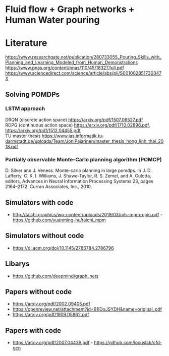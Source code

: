 # Fluid flow + Graph networks + Human Water pouring

# Literature
https://www.researchgate.net/publication/280733055_Pouring_Skills_with_Planning_and_Learning_Modeled_from_Human_Demonstrations
https://www.pnas.org/content/pnas/110/45/18327.full.pdf
https://www.sciencedirect.com/science/article/abs/pii/S001002851730347X


## Solving POMDPs
### LSTM approach
DRQN (discrete action space) https://arxiv.org/pdf/1507.06527.pdf  
RDPG (continuous action space) https://arxiv.org/pdf/1710.02896.pdf, https://arxiv.org/pdf/1512.04455.pdf  
TU master thesis https://www.ias.informatik.tu-darmstadt.de/uploads/Team/JoniPajarinen/master_thesis_hong_linh_thai_2018.pdf  
### Partially observable Monte-Carlo planning algorithm (POMCP)
D. Silver and J. Veness. Monte-carlo planning in large pomdps. In J. D. Lafferty, C. K. I. Williams, J. Shawe-Taylor,
R. S. Zemel, and A. Culotta, editors, Advances in Neural Information Processing Systems 23, pages 2164–2172.
Curran Associates, Inc., 2010.

## Simulators with code
* http://taichi.graphics/wp-content/uploads/2019/03/mls-mpm-cpic.pdf - https://github.com/yuanming-hu/taichi_mpm

## Simulators without code
* https://dl.acm.org/doi/10.1145/2786784.2786796

## Libarys
* https://github.com/deepmind/graph_nets

## Papers without code
* https://arxiv.org/pdf/2002.09405.pdf
* https://openreview.net/attachment?id=B1lDoJSYDH&name=original_pdf
* https://arxiv.org/pdf/1909.05862.pdf

## Papers with code
* https://arxiv.org/pdf/2007.04439.pdf - https://github.com/locuslab/cfd-gcn
